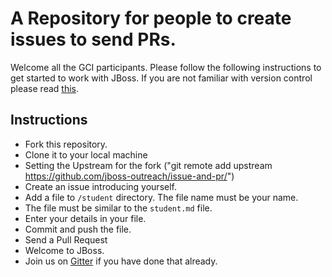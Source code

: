 # A Repository for people to create issues to send PRs.

Welcome all the GCI participants. Please follow the following instructions to get started to work with JBoss. If you are not familiar with version control please read [this](https://github.com/m-murad/git-intro).

## Instructions

* Fork this repository.
* Clone it to your local machine
* Setting the Upstream for the fork ("git remote add upstream https://github.com/jboss-outreach/issue-and-pr/")
* Create an issue introducing yourself.
* Add a file to `/student` directory. The file name must be your name.
* The file must be similar to the `student.md` file. 
* Enter your details in your file.
* Commit and push the file.
* Send a Pull Request
* Welcome to JBoss.
* Join us on [Gitter](https://gitter.im/jboss-outreach/gci) if you have done that already.
